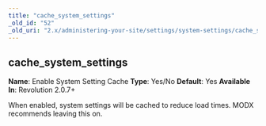 ```yaml
---
title: "cache_system_settings"
_old_id: "52"
_old_uri: "2.x/administering-your-site/settings/system-settings/cache_system_settings"
---
```


## cache\_system\_settings

**Name**: Enable System Setting Cache
**Type**: Yes/No
**Default**: Yes
**Available In**: Revolution 2.0.7+

When enabled, system settings will be cached to reduce load times. MODX recommends leaving this on.
